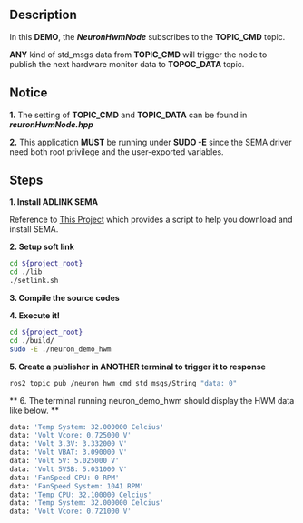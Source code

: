 ## Description
In this **DEMO**, the ***NeuronHwmNode*** subscribes to the **TOPIC_CMD** topic.

**ANY** kind of std_msgs data from **TOPIC_CMD** will trigger the node to
publish the next hardware monitor data to **TOPOC_DATA** topic.

## Notice
**1.** The setting of **TOPIC_CMD** and **TOPIC_DATA** can be found in ***reuronHwmNode.hpp***

**2.** This application **MUST** be running under **SUDO -E** since the SEMA driver need both root privilege and the user-exported variables.

## Steps
**1. Install ADLINK SEMA**

Reference to [This Project](http://ros2.local:10080/Neuron/sema-3.5-installer/) which provides a script to help you download and install SEMA.

**2. Setup soft link**
```` bash
cd ${project_root}
cd ./lib
./setlink.sh
````
**3. Compile the source codes**

**4. Execute it!**

```` bash
cd ${project_root}
cd ./build/
sudo -E ./neuron_demo_hwm
````
**5. Create a publisher in ANOTHER terminal to trigger it to response**
````bash
ros2 topic pub /neuron_hwm_cmd std_msgs/String "data: 0"
````

** 6. The terminal running neuron_demo_hwm should display the HWM data like below. **
```` bash
data: 'Temp System: 32.000000 Celcius'
data: 'Volt Vcore: 0.725000 V'
data: 'Volt 3.3V: 3.332000 V'
data: 'Volt VBAT: 3.090000 V'
data: 'Volt 5V: 5.025000 V'
data: 'Volt 5VSB: 5.031000 V'
data: 'FanSpeed CPU: 0 RPM'
data: 'FanSpeed System: 1041 RPM'
data: 'Temp CPU: 32.100000 Celcius'
data: 'Temp System: 32.000000 Celcius'
data: 'Volt Vcore: 0.721000 V'
````